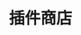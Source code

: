 ---
home: true
title: 插件商店
portfolio: false
icon: plug
content: doc
heroFullScreen: true

bgImage: https://theme-hope-assets.vuejs.press/bg/2-light.svg
bgImageDark: https://theme-hope-assets.vuejs.press/bg/2-dark.svg
bgImageStyle:
    background-attachment: fixed
heroText: 插件商店
tagline: 安装由官方/第三方开发的扩展来提高SRA的可用性与美观性<br>仅效果预览。

highlights:
    - header: 插件列表
      # bgImage: https://theme-hope-assets.vuejs.press/bg/4-light.svg
      # bgImageDark: https://theme-hope-assets.vuejs.press/bg/4-dark.svg
      bgImageStyle:
        background-attachment: fixed
      features:
        - title: 错误分析器
          details: 分析错误并给出解决方案。<br>作者：EveGlowLuna<br>版本：0.2.0 alpha
          link: https://github.com
        - title: 资源收集助手
          details: 自动规划最优资源收集路线。<br>作者：Shasnow<br>版本：0.1
          link: https://github.com
---